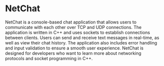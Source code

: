 # NetChat
 NetChat is a console-based chat application that allows users to communicate with each other over TCP and UDP connections. The application is written in C++ and uses sockets to establish connections between clients. Users can send and receive text messages in real-time, as well as view their chat history. The application also includes error handling and input validation to ensure a smooth user experience. NetChat is designed for developers who want to learn more about networking protocols and socket programming in C++.
